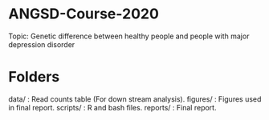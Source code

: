 # ANGSD-Course-2020
Topic: Genetic difference between healthy people and people with major depression disorder

# Folders
data/ : Read counts table (For down stream analysis).
figures/ : Figures used in final report.
scripts/ : R and bash files.
reports/ : Final report.
